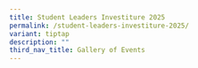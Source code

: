 ```yaml
---
title: Student Leaders Investiture 2025
permalink: /student-leaders-investiture-2025/
variant: tiptap
description: ""
third_nav_title: Gallery of Events
---
```

